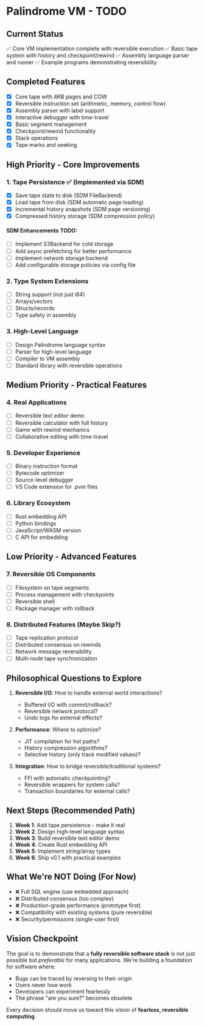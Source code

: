 # Palindrome VM - TODO

## Current Status
✅ Core VM implementation complete with reversible execution
✅ Basic tape system with history and checkpoint/rewind
✅ Assembly language parser and runner
✅ Example programs demonstrating reversibility

## Completed Features
- [x] Core tape with 4KB pages and COW
- [x] Reversible instruction set (arithmetic, memory, control flow)
- [x] Assembly parser with label support
- [x] Interactive debugger with time-travel
- [x] Basic segment management
- [x] Checkpoint/rewind functionality
- [x] Stack operations
- [x] Tape marks and seeking

## High Priority - Core Improvements

### 1. Tape Persistence ✅ (Implemented via SDM)
- [x] Save tape state to disk (SDM FileBackend)
- [x] Load tape from disk (SDM automatic page loading)
- [x] Incremental history snapshots (SDM page versioning)
- [x] Compressed history storage (SDM compression policy)

#### SDM Enhancements TODO:
- [ ] Implement S3Backend for cold storage
- [ ] Add async prefetching for better performance
- [ ] Implement network storage backend
- [ ] Add configurable storage policies via config file

### 2. Type System Extensions
- [ ] String support (not just i64)
- [ ] Arrays/vectors
- [ ] Structs/records
- [ ] Type safety in assembly

### 3. High-Level Language
- [ ] Design Palindrome language syntax
- [ ] Parser for high-level language
- [ ] Compiler to VM assembly
- [ ] Standard library with reversible operations

## Medium Priority - Practical Features

### 4. Real Applications
- [ ] Reversible text editor demo
- [ ] Reversible calculator with full history
- [ ] Game with rewind mechanics
- [ ] Collaborative editing with time-travel

### 5. Developer Experience
- [ ] Binary instruction format
- [ ] Bytecode optimizer
- [ ] Source-level debugger
- [ ] VS Code extension for .pvm files

### 6. Library Ecosystem
- [ ] Rust embedding API
- [ ] Python bindings
- [ ] JavaScript/WASM version
- [ ] C API for embedding

## Low Priority - Advanced Features

### 7. Reversible OS Components
- [ ] Filesystem on tape segments
- [ ] Process management with checkpoints
- [ ] Reversible shell
- [ ] Package manager with rollback

### 8. Distributed Features (Maybe Skip?)
- [ ] Tape replication protocol
- [ ] Distributed consensus on rewinds
- [ ] Network message reversibility
- [ ] Multi-node tape synchronization

## Philosophical Questions to Explore

1. **Reversible I/O**: How to handle external world interactions?
   - Buffered I/O with commit/rollback?
   - Reversible network protocol?
   - Undo logs for external effects?

2. **Performance**: Where to optimize?
   - JIT compilation for hot paths?
   - History compression algorithms?
   - Selective history (only track modified values)?

3. **Integration**: How to bridge reversible/traditional systems?
   - FFI with automatic checkpointing?
   - Reversible wrappers for system calls?
   - Transaction boundaries for external calls?

## Next Steps (Recommended Path)

1. **Week 1**: Add tape persistence - make it real
2. **Week 2**: Design high-level language syntax
3. **Week 3**: Build reversible text editor demo
4. **Week 4**: Create Rust embedding API
5. **Week 5**: Implement string/array types
6. **Week 6**: Ship v0.1 with practical examples

## What We're NOT Doing (For Now)

- ❌ Full SQL engine (use embedded approach)
- ❌ Distributed consensus (too complex)
- ❌ Production-grade performance (prototype first)
- ❌ Compatibility with existing systems (pure reversible)
- ❌ Security/permissions (single-user first)

## Vision Checkpoint

The goal is to demonstrate that a **fully reversible software stack** is not just possible but *preferable* for many applications. We're building a foundation for software where:

- Bugs can be traced by reversing to their origin
- Users never lose work
- Developers can experiment fearlessly  
- The phrase "are you sure?" becomes obsolete

Every decision should move us toward this vision of **fearless, reversible computing**.